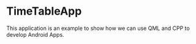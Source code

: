 # TimeTableApp
This application is an example to show how we can use QML and CPP to develop Android Apps.
